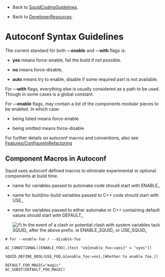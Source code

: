   - Back to
    [SquidCodingGuidelines](https://wiki.squid-cache.org/action/show/SquidCodingGuidelines/AutoConf/SquidCodingGuidelines#).

  - Back to
    [DeveloperResources](https://wiki.squid-cache.org/action/show/SquidCodingGuidelines/AutoConf/DeveloperResources#).

# Autoconf Syntax Guidelines

The current standard for both **--enable** and **--with** flags is:

  - **yes** means force-enable, fail the build if not possible.

  - **no** means force-disable,

  - **auto** means try to enable, disable if some required part is not
    available.

For **--with** flags, everything else is usually considered as a path to
be used. Though in some cases is a global constant.

For **--enable** flags, may contain a list of the components modular
pieces to be enabled. In which case:

  - being listed means force-enable

  - being omitted means force-disable

For further details on autoconf macros and conventions, also see
[Features/ConfigureInRefactoring](https://wiki.squid-cache.org/action/show/SquidCodingGuidelines/AutoConf/Features/ConfigureInRefactoring#)

## Component Macros in Autoconf

Squid uses autoconf defined macros to eliminate experimental or optional
components at build time.

  - name for variables passed to automake code should start with
    ENABLE\_

  - name for build/no-build variables passed to C++ code should start
    with USE\_

  - name for variables passed to either automake or C++ containing
    default values should start with DEFAULT\_
    
    ![/\!\\](https://wiki.squid-cache.org/wiki/squidtheme/img/alert.png)
    In the event of a clash or potential clash with system variables
    tack SQUID\_ after the above prefix. ie ENABLE\_SQUID\_ or
    USE\_SQUID\_

<!-- end list -->

    # For --enable-foo / --disable-foo
    
    AC_CONDITIONAL([ENABLE_FOO],[test "x${enable_foo:=yes}" = "xyes"])
    
    SQUID_DEFINE_BOOL(USE_FOO,${enable_foo:=no},[Whether to enable foo.])
    
    DEFAULT_FOO_MAGIC="magic"
    AC_SUBST(DEFAULT_FOO_MAGIC)
